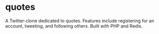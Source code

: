 # quotes

A Twitter-clone dedicated to quotes. Features include registering for an account, tweeting, and following others. Built with PHP and Redis.
